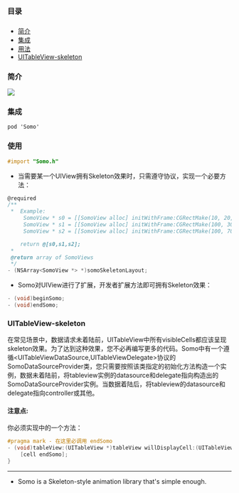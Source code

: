 ### 目录

### 
 * [简介](#somo_intro)
 * [集成](#somo_integrate)
 * [用法](#somo_usage)
 * [UITableView-skeleton](#somo_uitableview)


### <a id="somo_intro"></a>简介 
![](https://github.com/xorshine/Somo/blob/master/Somo.gif)

### <a id="somo_integrate"></a>集成
```pod 'Somo'```

### <a id="somo_usage"></a>使用
```objective-c
#import "Somo.h" 
```
* 当需要某一个UIView拥有Skeleton效果时，只需遵守<SomoSkeletonLayoutProtocol>协议，实现一个必要方法：
	
```objective-c
@required
/**
 *  Example:
	 SomoView * s0 = [[SomoView alloc] initWithFrame:CGRectMake(10, 20, 70, 70)];
	 SomoView * s1 = [[SomoView alloc] initWithFrame:CGRectMake(100, 30, 200, 15)];
	 SomoView * s2 = [[SomoView alloc] initWithFrame:CGRectMake(100, 70, 100, 15)];

	return @[s0,s1,s2];
 *
 @return array of SomoViews
 */
- (NSArray<SomoView *> *)somoSkeletonLayout;
```
* Somo对UIView进行了扩展，开发者扩展方法即可拥有Skeleton效果：
```objective-c
- (void)beginSomo;
- (void)endSomo; 
```
### <a id="somo_uitableview"></a>UITableView-skeleton

在常见场景中，数据请求未着陆前，UITableView中所有visibleCells都应该呈现skeleton效果。为了达到这种效果，您不必再编写更多的代码。Somo中有一个遵循<UITableViewDataSource,UITableViewDelegate>协议的SomoDataSourceProvider类，您只需要按照该类指定的初始化方法构造一个实例，数据未着陆前，将tableview实例的datasource和delegate指向构造出的SomoDataSourceProvider实例。当数据着陆后，将tableview的datasource和delegate指向controller或其他。
#### 注意点:
你必须实现<UITableViewDelegate>中的一个方法：
	
```objective-c
#pragma mark - 在这里必调用 endSomo
- (void)tableView:(UITableView *)tableView willDisplayCell:(UITableViewCell *)cell forRowAtIndexPath:(NSIndexPath *)indexPath{
	[cell endSomo];
}
```

*** 
* Somo is a Skeleton-style animation library that's simple enough.
